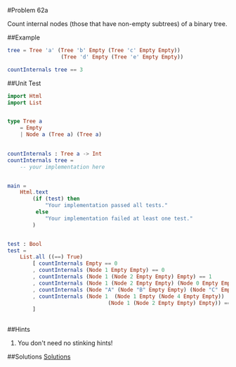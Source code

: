 #Problem 62a

Count internal nodes (those that have non-empty subtrees) of a binary tree.

##Example
```elm
tree = Tree 'a' (Tree 'b' Empty (Tree 'c' Empty Empty))
                 (Tree 'd' Empty (Tree 'e' Empty Empty))

countInternals tree == 3
```

##Unit Test
```elm
import Html
import List


type Tree a
    = Empty
    | Node a (Tree a) (Tree a)
    

countInternals : Tree a -> Int
countInternals tree =
    -- your implementation here


main =
    Html.text
        (if (test) then
            "Your implementation passed all tests."
         else
            "Your implementation failed at least one test."
        )


test : Bool
test =
    List.all ((==) True)
        [ countInternals Empty == 0
        , countInternals (Node 1 Empty Empty) == 0
        , countInternals (Node 1 (Node 2 Empty Empty) Empty) == 1
        , countInternals (Node 1 (Node 2 Empty Empty) (Node 0 Empty Empty)) == 2
        , countInternals (Node "A" (Node "B" Empty Empty) (Node "C" Empty Empty)) == 1
        , countInternals (Node 1  (Node 1 Empty (Node 4 Empty Empty)) 
                                (Node 1 (Node 2 Empty Empty) Empty)) == 3
        ]
  
```  

##Hints
1. You don't need no stinking hints! 

##Solutions
[Solutions](../s/s62a.md)


